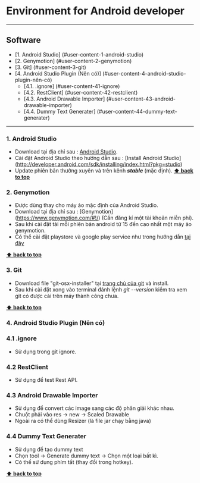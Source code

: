 # Environment for Android developer
***

## Software

- [1. Android Studio] (#user-content-1-android-studio)
- [2. Genymotion] (#user-content-2-genymotion)
- [3. Git] (#user-content-3-git)
- [4. Android Studio Plugin (Nên có)] (#user-content-4-android-studio-plugin-nên-có)
	- [4.1. .ignore] (#user-content-41-ignore)
	- [4.2. RestClient] (#user-content-42-restclient)
	- [4.3. Android Drawable Importer] (#user-content-43-android-drawable-importer)
	- [4.4. Dummy Text Generater] (#user-content-44-dummy-text-generater)
 
***
### 1. Android Studio
- Download tại địa chỉ sau : [Android Studio](https://developer.android.com/sdk/index.html).
- Cài đặt Android Studio theo hướng dẫn sau : [Install Android Studio] (http://developer.android.com/sdk/installing/index.html?pkg=studio)
- Update phiên bản thường xuyên và trên kênh ***stable*** (mặc định).
**[⬆ back to top](#software)**

### 2. Genymotion
- Được dùng thay cho máy ảo mặc định của Android Studio.
- Download tại địa chỉ sau : [Genymotion] (https://www.genymotion.com/#!/) (Cần đăng kí một tài khoản miễn phí).
- Sau khi cài đặt tải mỗi phiên bản android từ 15 đến cao nhất một máy ảo genymotion.
- Có thể cài đặt playstore và google play service như trong hướng dẫn [tại đây](http://stackoverflow.com/questions/20121883/how-to-install-google-play-services-in-a-genymotion-vm-with-no-drag-and-drop-su)

**[⬆ back to top](#software)**

### 3. Git
- Download file "git-osx-installer" tại [trang chủ của git](http://git-scm.com/book/en/v2/Getting-Started-Installing-Git) và install.
- Sau khi cài đặt xong vào terminal đánh lệnh *git --version*  kiểm tra xem git có được cài trên máy thành công chưa.

**[⬆ back to top](#software)**

### 4. Android Studio Plugin (Nên có)
### 4.1 .ignore
- Sử dụng trong git ignore.

### 4.2 RestClient
- Sử dụng để test Rest API.

### 4.3 Android Drawable Importer
- Sử dụng để convert các image sang các độ phân giải khác nhau.
- Chuột phải vào res -> new -> Scaled Drawable
- Ngoài ra có thể dùng Resizer (là file jar chạy bằng java)

### 4.4 Dummy Text Generater
- Sử dụng để tạo dummy text
- Chọn tool -> Generate dummy text -> Chọn một loại bất kì.
- Có thể sử dụng phím tắt (thay đổi trong hotkey).

**[⬆ back to top](#software)**
